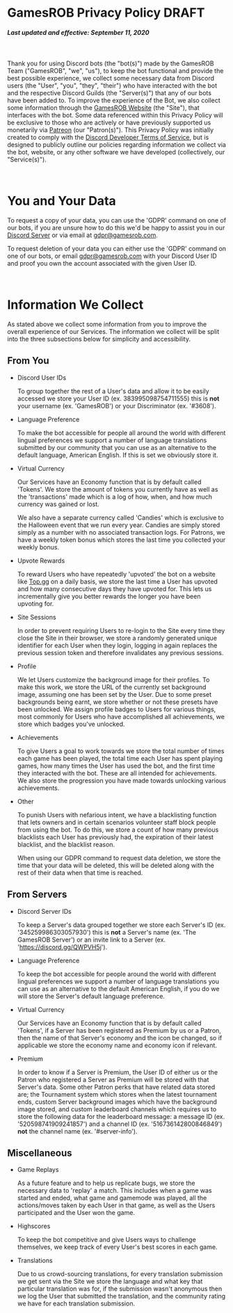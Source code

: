 # GamesROB Privacy Policy **DRAFT**
##### *Last updated and effective: September 11, 2020*

<br>

Thank you for using Discord bots (the "bot(s)") made by the GamesROB Team ("GamesROB", "we", "us"), to keep the bot functional and provide the best possible experience, we collect some necessary data from Discord users (the "User", "you", "they", "their") who have interacted with the bot and the respective Discord Guilds (the "Server(s)") that any of our bots have been added to. To improve the experience of the Bot, we also collect some information through the [GamesROB Website](https://gamesrob.com) (the "Site"), that interfaces with the bot. Some data referenced within this Privacy Policy will be exclusive to those who are actively or have previously supported us monetarily via [Patreon](https://gamesrob.com) (our "Patron(s)"). This Privacy Policy was initially created to comply with the [Discord Developer Terms of Service](https://discord.dev/legal), but is designed to publicly outline our policies regarding information we collect via the bot, website, or any other software we have developed (collectively, our "Service(s)").

<br>

# You and Your Data
To request a copy of your data, you can use the 'GDPR' command on one of our bots, if you are unsure how to do this we'd be happy to assist you in our [Discord Server]() or via email at [gdpr@gamesrob.com](mailto:gdpr@gamesrob.com).

To request deletion of your data you can either use the 'GDPR' command on one of our bots, or email [gdpr@gamesrob.com](mailto:gdpr@gamesrob.com) with your Discord User ID and proof you own the account associated with the given User ID.

<br>

# Information We Collect
As stated above we collect some information from you to improve the overall experience of our Services. The information we collect will be split into the three subsections below for simplicity and accessibility.

## From You

- Discord User IDs

  To group together the rest of a User's data and allow it to be easily accessed we store your User ID (ex. 383995098754711555) this is **not** your username (ex. 'GamesROB') or your Discriminator (ex. '#3608').

- Language Preference

  To make the bot accessible for people all around the world with different lingual preferences we support a number of language translations submitted by our community that you can use as an alternative to the default language, American English. If this is set we obviously store it.

- Virtual Currency

  Our Services have an Economy function that is by default called 'Tokens'. We store the amount of tokens you currently have as well as the 'transactions' made which is a log of how, when, and how much currency was gained or lost.

  We also have a separate currency called 'Candies' which is exclusive to the Halloween event that we run every year. Candies are simply stored simply as a number with no associated transaction logs. For Patrons, we have a weekly token bonus which stores the last time you collected your weekly bonus.

- Upvote Rewards

  To reward Users who have repeatedly 'upvoted' the bot on a website like [Top.gg](https://top.gg/bot/gamesrob) on a daily basis, we store the last time a User has upvoted and how many consecutive days they have upvoted for. This lets us incrementally give you better rewards the longer you have been upvoting for.

- Site Sessions

  In order to prevent requiring Users to re-login to the Site every time they close the Site in their browser, we store a randomly generated unique identifier for each User when they login, logging in again replaces the previous session token and therefore invalidates any previous sessions.

- Profile

  We let Users customize the background image for their profiles. To make this work, we store the URL of the currently set background image, assuming one has been set by the User. Due to some preset backgrounds being earnt, we store whether or not these presets have been unlocked. We assign profile badges to Users for various things, most commonly for Users who have accomplished all achievements, we store which badges you've unlocked.

- Achievements

  To give Users a goal to work towards we store the total number of times each game has been played, the total time each User has spent playing games, how many times the User has used the bot, and the first time they interacted with the bot. These are all intended for achievements. We also store the progression you have made towards unlocking various achievements.

- Other

  To punish Users with nefarious intent, we have a blacklisting function that lets owners and in certain scenarios volunteer staff block people from using the bot. To do this, we store a count of how many previous blacklists each User has previously had, the expiration of their latest blacklist, and the blacklist reason. 

  When using our GDPR command to request data deletion, we store the time that your data will be deleted, this will be deleted along with the rest of their data when that time is reached.

## From Servers

- Discord Server IDs

  To keep a Server's data grouped together we store each Server's ID (ex. '345259986303057930') this is **not** a Server's name (ex. 'The GamesROB Server') or an invite link to a Server (ex. 'https://discord.gg/QWPVH5j').

- Language Preference

  To keep the bot accessible for people around the world with different lingual preferences we support a number of language translations you can use as an alternative to the default American English, if you do we will store the Server's default language preference.

- Virtual Currency

  Our Services have an Economy function that is by default called 'Tokens', if a Server has been registered as Premium by us or a Patron, then the name of that Server's economy and the icon be changed, so if applicable we store the economy name and economy icon if relevant.

- Premium

  In order to know if a Server is Premium, the User ID of either us or the Patron who registered a Server as Premium will be stored with that Server's data. Some other Patron perks that have related data stored are; the Tournament system which stores when the latest tournament ends, custom Server background images which have the background image stored, and custom leaderboard channels which requires us to store the following data for the leaderboard message: a message ID (ex. '520598741909241857') and a channel ID (ex. '516736142800846849') **not** the channel name (ex. '#server-info'). 

## Miscellaneous 

- Game Replays

  As a future feature and to help us replicate bugs, we store the necessary data to 'replay' a match. This includes when a game was started and ended, what game and gamemode was played, all the actions/moves taken by each User in that game, as well as the Users participated and the User won the game.

- Highscores

  To keep the bot competitive and give Users ways to challenge themselves, we keep track of every User's best scores in each game.  

- Translations

  Due to us crowd-sourcing translations, for every translation submission we get sent via the Site we store the language and what key that particular translation was for, if the submission wasn't anonymous then we log the User that submitted the translation, and the community rating we have for each translation submission.
